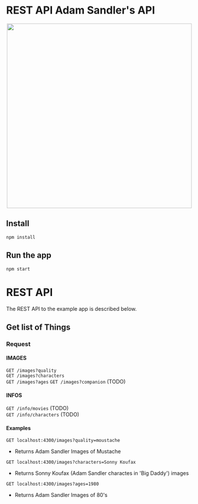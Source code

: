 # REST API Adam Sandler's API

<p align='center'>
  <img src="https://cdn.ceoworld.biz/wp-content/uploads/2014/12/Adam-Sandler.jpg" style="width:500px; height:auto;">
</p>

## Install

    npm install

## Run the app

    npm start

# REST API

The REST API to the example app is described below.

## Get list of Things

### Request

#### IMAGES

`GET /images?quality`  
`GET /images?characters`  
`GET /images?ages`
`GET /images?companion` (TODO)

#### INFOS

`GET /info/movies` (TODO)  
`GET /info/characters` (TODO)

#### Examples

`GET localhost:4300/images?quality=moustache`

- Returns Adam Sandler Images of Mustache

`GET localhost:4300/images?characters=Sonny Koufax`

- Returns Sonny Koufax (Adam Sandler charactes in 'Big Daddy') images

`GET localhost:4300/images?ages=1980`

- Returns Adam Sandler Images of 80's
